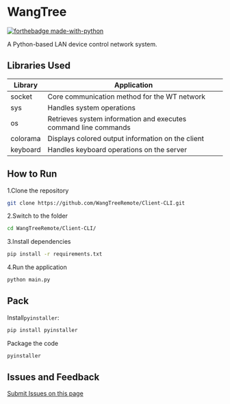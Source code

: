 # WangTree

[![forthebadge made-with-python](http://ForTheBadge.com/images/badges/made-with-python.svg)](https://www.python.org/)  

A Python-based LAN device control network system.

## Libraries Used

| Library | Application |
|---------|-------------|
| socket | Core communication method for the WT network |
| sys | Handles system operations |
| os | Retrieves system information and executes command line commands |
| colorama | Displays colored output information on the client |
| keyboard | Handles keyboard operations on the server |

## How to Run

1.Clone the repository  
```bash
git clone https://github.com/WangTreeRemote/Client-CLI.git
```
2.Switch to the folder
```bash
cd WangTreeRemote/Client-CLI/
```
3.Install dependencies
```bash
pip install -r requirements.txt
```
4.Run the application
```bash
python main.py
```

## Pack
Install`pyinstaller`:
```bash
pip install pyinstaller
```
Package the code
```bash
pyinstaller
```

## Issues and Feedback
[Submit Issues on this page](https://github.com/WangTreeRemote/Client-CLI/issues)
